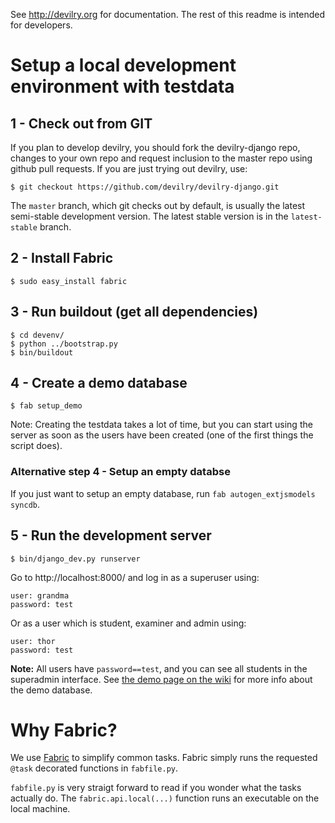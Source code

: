 See http://devilry.org for documentation. The rest of this readme is intended for developers.


# Setup a local development environment with testdata


## 1 - Check out from GIT

If you plan to develop devilry, you should fork the devilry-django repo,
changes to your own repo and request inclusion to the master repo using github
pull requests. If you are just trying out devilry, use:

    $ git checkout https://github.com/devilry/devilry-django.git

The ``master`` branch, which git checks out by default, is usually the latest
semi-stable development version. The latest stable version is in the
``latest-stable`` branch.


## 2 - Install Fabric

    $ sudo easy_install fabric


## 3 - Run buildout (get all dependencies)

    $ cd devenv/
    $ python ../bootstrap.py
    $ bin/buildout


## 4 - Create a demo database

    $ fab setup_demo

Note: Creating the testdata takes a lot of time, but you can start using the
server as soon as the users have been created (one of the first things the
script does).


### Alternative step 4 - Setup an empty databse

If you just want to setup an empty database, run ``fab autogen_extjsmodels syncdb``.


## 5 - Run the development server

    $ bin/django_dev.py runserver

Go to http://localhost:8000/ and log in as a superuser using:

    user: grandma
    password: test

Or as a user which is student, examiner and admin using:

    user: thor
    password: test

**Note:** All users have ``password==test``, and you can see all students in
the superadmin interface. See [the demo page on the wiki](https://github.com/devilry/devilry-django/wiki/demo)
for more info about the demo database.


# Why Fabric?

We use [Fabric](http://fabfile.org) to simplify common tasks. Fabric simply runs the requested ``@task`` decorated functions in ``fabfile.py``.

``fabfile.py`` is very straigt forward to read if you wonder what the tasks actually do. The ``fabric.api.local(...)`` function runs an executable on the local machine.
